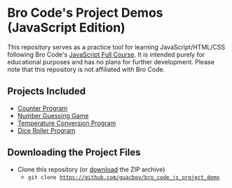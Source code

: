 <h1>
  Bro Code's Project Demos (JavaScript Edition)
</h1>
This repository serves as a practice tool for learning JavaScript/HTML/CSS following Bro Code's <a href="https://www.youtube.com/watch?v=lfmg-EJ8gm4">JavaScript Full Course</a>. It is intended purely for educational purposes and has no plans for further development. Please note that this repository is not affiliated with Bro Code.
<h2>
  Projects Included
</h2>

- <a href="counter_program">Counter Program</a>
- <a href="number_guessing_game">Number Guessing Game</a>
- <a href="temperature_conversion">Temperature Conversion Program</a>
- <a href="dice_roller">Dice Roller Program</a>
<h2>
  Downloading the Project Files
</h2>

- Clone this repository (or <a href="https://github.com/guacboy/bro_code_js_project_demo/archive/refs/heads/main.zip">download</a> the ZIP archive)
  - <code>git clone https://github.com/guacboy/bro_code_js_project_demo</code></li>
